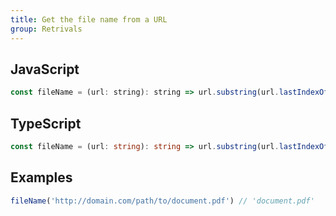 ```yaml
---
title: Get the file name from a URL
group: Retrivals
---
```


## JavaScript
```js
const fileName = (url: string): string => url.substring(url.lastIndexOf('/') + 1)
```

## TypeScript
```ts
const fileName = (url: string): string => url.substring(url.lastIndexOf('/') + 1)
```

## Examples
```js
fileName('http://domain.com/path/to/document.pdf') // 'document.pdf'
```
